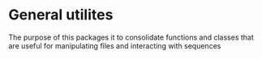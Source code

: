 # General utilites

The purpose of this packages it to consolidate functions and classes that
are useful for manipulating files and interacting with sequences 